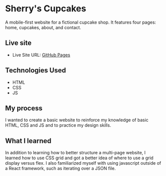 # Sherry's Cupcakes
A mobile-first website for a fictional cupcake shop. It features four pages: home, cupcakes, about, and contact.

## Live site
- Live Site URL: [GitHub Pages](https://nickil13.github.io/FEM-3cards/)

## Technologies Used
- HTML
- CSS
- JS

## My process
I wanted to create a basic website to reinforce my knowledge of basic HTML, CSS and JS and to practice my design skills.

## What I learned
In addition to learning how to better structure a multi-page website, I learned how to use CSS grid and got a better idea of where to use a grid display versus flex. I also familiarized myself with using javascript outside of a React framework, such as iterating over a JSON file.
